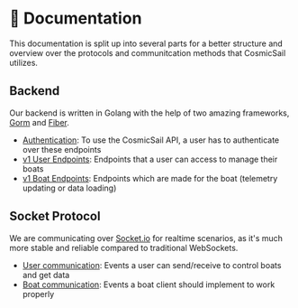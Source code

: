 # 📖 Documentation

This documentation is split up into several parts for a better structure and overview
over the protocols and communitcation methods that CosmicSail utilizes.

## Backend

Our backend is written in Golang with the help of two amazing frameworks,
[Gorm](https://gorm.io) and [Fiber](https://gofiber.io).

- [Authentication](): To use the CosmicSail API, a user has to authenticate over these endpoints
- [v1 User Endpoints](): Endpoints that a user can access to manage their boats
- [v1 Boat Endpoints](): Endpoints which are made for the boat (telemetry updating or data loading)

## Socket Protocol

We are communicating over [Socket.io](https://socket.io) for realtime scenarios,
as it's much more stable and reliable compared to traditional WebSockets.

- [User communication](): Events a user can send/receive to control boats and get data
- [Boat communication](): Events a boat client should implement to work properly
